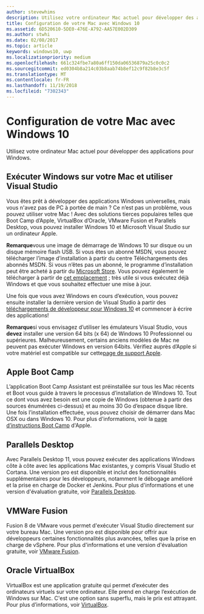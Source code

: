 ```yaml
---
author: stevewhims
description: Utilisez votre ordinateur Mac actuel pour développer des applications pour Windows.
title: Configuration de votre Mac avec Windows 10
ms.assetid: 6D520610-5DE0-476E-A792-AA57E002D309
ms.author: stwhi
ms.date: 02/08/2017
ms.topic: article
keywords: windows10, uwp
ms.localizationpriority: medium
ms.openlocfilehash: 661c324fbe7a80a6ff150da06536879a25c0c0c2
ms.sourcegitcommit: ed0304b8a214c03b8aab74b8ef12c9f82b8e3c5f
ms.translationtype: MT
ms.contentlocale: fr-FR
ms.lasthandoff: 11/19/2018
ms.locfileid: "7302343"
---
```

# <a name="setting-up-your-mac-with-windows-10"></a>Configuration de votre Mac avec Windows 10


Utilisez votre ordinateur Mac actuel pour développer des applications pour Windows.

## <a name="run-windows-on-your-mac-and-use-visual-studio"></a>Exécuter Windows sur votre Mac et utiliser Visual Studio

Vous êtes prêt à développer des applications Windows universelles, mais vous n'avez pas de PC à portée de main ? Ce n’est pas un problème, vous pouvez utiliser votre Mac ! Avec des solutions tierces populaires telles que Boot Camp d’Apple, VirtualBox d’Oracle, VMware Fusion et Parallels Desktop, vous pouvez installer Windows 10 et Microsoft Visual Studio sur un ordinateur Apple.

**Remarque**vous une image de démarrage de Windows 10 sur disque ou un disque mémoire flash USB. Si vous êtes un abonné MSDN, vous pouvez télécharger l’image d’installation à partir du centre Téléchargements des abonnés MSDN. Si vous n’êtes pas un abonné, le programme d’installation peut être acheté à partir du [Microsoft Store](http://apps.microsoft.com/windows/app). Vous pouvez également le télécharger à partir de [cet emplacement](http://go.microsoft.com/fwlink/?LinkId=623906) ; très utile si vous exécutez déjà Windows et que vous souhaitez effectuer une mise à jour.

Une fois que vous avez Windows en cours d’exécution, vous pouvez ensuite installer la dernière version de Visual Studio à partir des [téléchargements de développeur pour Windows 10](https://developer.microsoft.com/en-us/windows/downloads) et commencer à écrire des applications!

**Remarque**si vous envisagez d’utiliser les émulateurs Visual Studio, vous **devez** installer une version 64 bits (x 64) de Windows 10 Professionnel ou supérieures. Malheureusement, certains anciens modèles de Mac ne peuvent pas exécuter Windows en version 64bits. Vérifiez auprès d’Apple si votre matériel est compatible sur cette[page de support Apple](http://go.microsoft.com/fwlink/p/?LinkID=397959).

## <a name="apple-boot-camp"></a>Apple Boot Camp

L’application Boot Camp Assistant est préinstallée sur tous les Mac récents et Boot vous guide à travers le processus d’installation de Windows 10. Tout ce dont vous avez besoin est une copie de Windows (obtenue à partir des sources énumérées ci-dessus) et au moins 30 Go d’espace disque libre. Une fois l’installation effectuée, vous pouvez choisir de démarrer dans Mac OSX ou dans Windows 10. Pour plus d'informations, voir la [page d’instructions Boot Camp](http://go.microsoft.com/fwlink/?LinkId=623912) d'Apple.

## <a name="parallels-desktop"></a>Parallels Desktop

Avec Parallels Desktop 11, vous pouvez exécuter des applications Windows côte à côte avec les applications Mac existantes, y compris Visual Studio et Cortana. Une version pro est disponible et inclut des fonctionnalités supplémentaires pour les développeurs, notamment le débogage amélioré et la prise en charge de Docker et Jenkins. Pour plus d'informations et une version d'évaluation gratuite, voir [Parallels Desktop](http://go.microsoft.com/fwlink/p/?LinkId=281827).

## <a name="vmware-fusion"></a>VMWare Fusion

Fusion 8 de VMware vous permet d'exécuter Visual Studio directement sur votre bureau Mac. Une version pro est disponible pour offrir aux développeurs certaines fonctionnalités plus avancées, telles que la prise en charge de vSphere. Pour plus d'informations et une version d'évaluation gratuite, voir [VMware Fusion](http://go.microsoft.com/fwlink/p/?LinkId=281826).

## <a name="oracle-virtualbox"></a>Oracle VirtualBox

VirtualBox est une application gratuite qui permet d’exécuter des ordinateurs virtuels sur votre ordinateur. Elle prend en charge l’exécution de Windows sur Mac. C'est une option sans superflu, mais le prix est attrayant. Pour plus d’informations, voir [VirtualBox](http://go.microsoft.com/fwlink/p/?LinkId=280599).

